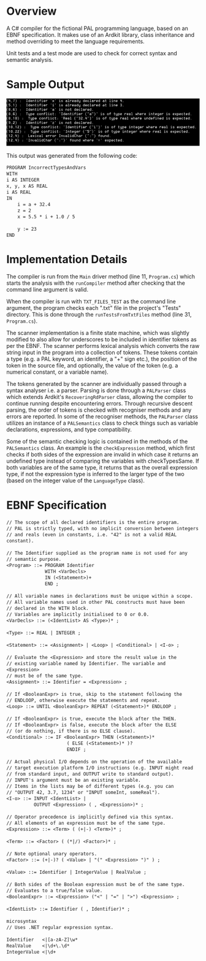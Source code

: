# Overview
A C# compiler for the fictional PAL programming language, based on an EBNF specification. 
It makes use of an Ardkit library, class inheritance and method overriding to meet the language requirements.

 Unit tests and a test mode are used to check for correct syntax and semantic analysis.

# Sample Output
![Sample Output](https://raw.githubusercontent.com/deyansp/Programming-Language-Compiler/main/compiler-output.PNG?token=AKMQMV6NVR7LKKOUJ7UZK5TAX7SCU)

This output was generated from the following code:
```
PROGRAM IncorrectTypesAndVars
WITH
i AS INTEGER
x, y, x AS REAL
i AS REAL
IN
	i = a + 32.4
	z = 2
	x = 5.5 * i + 1.0 / 5
	
	y := 23
END
```
# Implementation Details
The compiler is run from the `Main` driver method (line 11, `Program.cs`) which starts the analysis with the `runCompiler` method after checking that the command line argument is valid.

When the compiler is run with `TXT_FILES_TEST` as the command line argument, the program checks each ".txt" file in the project's "Tests" directory. This is done through the `runTestsFromTxtFiles` method (line 31, `Program.cs`).

The scanner implementation is a finite state machine, which was slightly modified to also allow for underscores to be included in identifier tokens as per the EBNF. The scanner performs lexical analysis which converts the raw string input in the program into a collection of tokens. These tokens contain a type (e.g. a PAL keyword, an identifier, a "+" sign etc.), the position of the token in the source file, and optionally, the value of the token (e.g. a numerical constant, or a variable name). 

The tokens generated by the scanner are individually passed through a syntax analyser i.e. a parser. Parsing is done through a `PALParser` class which extends Ardkit's `RecoveringRdParser` class, allowing the compiler to continue running despite encountering errors. Through recursive descent parsing, the order of tokens is checked with recogniser methods and any errors are reported. In some of the recogniser methods, the `PALParser` class utilizes an instance of a `PALSemantics` class to check things such as variable declarations, expressions, and type compatibility. 

Some of the semantic checking logic is contained in the methods of the `PALSemantics` class. An example is the `checkExpression` method, which first checks if both sides of the expression are invalid in which case it returns an undefined type instead of comparing the variables with checkTypesSame. If both variables are of the same type, it returns that as the overall expression type, if not the expression type is inferred to the larger type of the two (based on the integer value of the `LanguageType` class).

# EBNF Specification
```
// The scope of all declared identifiers is the entire program.
// PAL is strictly typed, with no implicit conversion between integers
// and reals (even in constants, i.e. "42" is not a valid REAL constant).

// The Identifier supplied as the program name is not used for any
// semantic purpose.
<Program> ::= PROGRAM Identifier
              WITH <VarDecls> 
              IN (<Statement>)+
              END ;

// All variable names in declarations must be unique within a scope.
// All variable names used in other PAL constructs must have been
// declared in the WITH block.
// Variables are implicitly initialised to 0 or 0.0.
<VarDecls> ::= (<IdentList> AS <Type>)* ;

<Type> ::= REAL | INTEGER ;

<Statement> ::= <Assignment> | <Loop> | <Conditional> | <I-o> ;

// Evaluate the <Expression> and store the result value in the
// existing variable named by Identifier. The variable and <Expression>
// must be of the same type.
<Assignment> ::= Identifier = <Expression> ;

// If <BooleanExpr> is true, skip to the statement following the
// ENDLOOP, otherwise execute the statements and repeat.
<Loop> ::= UNTIL <BooleanExpr> REPEAT (<Statement>)* ENDLOOP ;

// If <BooleanExpr> is true, execute the block after the THEN.
// If <BooleanExpr> is false, execute the block after the ELSE
// (or do nothing, if there is no ELSE clause).
<Conditional> ::= IF <BooleanExpr> THEN (<Statement>)*
                      ( ELSE (<Statement>)* )? 
                      ENDIF ;

// Actual physical I/O depends on the operation of the available
// target execution platform I/O instructions (e.g. INPUT might read
// from standard input, and OUTPUT write to standard output).
// INPUT's argument must be an existing variable.
// Items in the lists may be of different types (e.g. you can
// "OUTPUT 42, 3.7, 1234" or "INPUT someInt, someReal").
<I-o> ::= INPUT <IdentList> | 
          OUTPUT <Expression> ( , <Expression>)* ;

// Operator precedence is implicitly defined via this syntax.
// All elements of an expression must be of the same type.
<Expression> ::= <Term> ( (+|-) <Term>)* ;

<Term> ::= <Factor> ( (*|/) <Factor>)* ;

// Note optional unary operators.
<Factor> ::= (+|-)? ( <Value> | "(" <Expression> ")" ) ;

<Value> ::= Identifier | IntegerValue | RealValue ;

// Both sides of the Boolean expression must be of the same type.
// Evaluates to a true/false value.
<BooleanExpr> ::= <Expression> ("<" | "=" | ">") <Expression> ;

<IdentList> ::= Identifier ( , Identifier)* ;

microsyntax 
// Uses .NET regular expression syntax.

Identifier   <|[a-zA-Z]\w*
RealValue    <|\d+\.\d*
IntegerValue <|\d+
```
